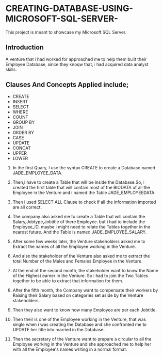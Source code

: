 # CREATING-DATABASE-USING-MICROSOFT-SQL-SERVER-
This project is meant to showcase my Microsoft SQL Server.

## Introduction
A venture that i had worked for approached me to help them built their Employee Database, since they knoqw that, i had acquired data analyst skills.

## Clauses And Concepts Applied include;

- CREATE
- INSERT 
- SELECT
- WHERE
- COUNT
- GROUP BY
- JOIN
- ORDER BY
- CASE
- UPDATE
- CONCAT
- UPPER
- LOWER
  

1. In the first Quary, I use the syntax CREATE to create a Database named JADE_EMPLOYEE_DATA.

2. Then,i have to create a Table that will be inside the Database.So, i created the first table that will contain most of the BIODATA of all the Employee in the Venture and i named the Table JADE_EMPLOYEEDATA.

3. Then i used SELECT ALL Clause to check if all the information imported are all correct.

4. The company also asked me to create a Table that will contain the Salary,Jobtype,Jobtitle of there Employee. but i had to include the  Employee_ID, maybe i might need to relate the Tables together in the nearest future. And the Table is named JADE_EMPLOYEE_SALARY.

5. After some few weeks later, the Venture stakeholders asked me to Extract the names of all the Employee working in the Venture.

6. And also the stakeholder of the Venture also asked me to extract the total Number of the Males and Females Employee in the Venture.

7. At the end of the second month, the stakeholder want to know the Name of the Highest earner in the Venture. So i had to join the Two Tables together to be able to extract that information for them.

8. After the fifth month, the Company want to compensate their workers by Raising their Salary based on categories set aside by the Venture stakeholders.

9. Then they also want to know how many Employee are per each Jobtitle.

10. Then their is one of the Employee working in the Venture, that was single when i was creating the Database and she confronted me to UPDATE her title into married in the Database.

11. Then the secretary of the Venture want to prepare a circular to all the Employee working in the Venture and she approached me to help her with all the Employee's names writing in a normal format.     
